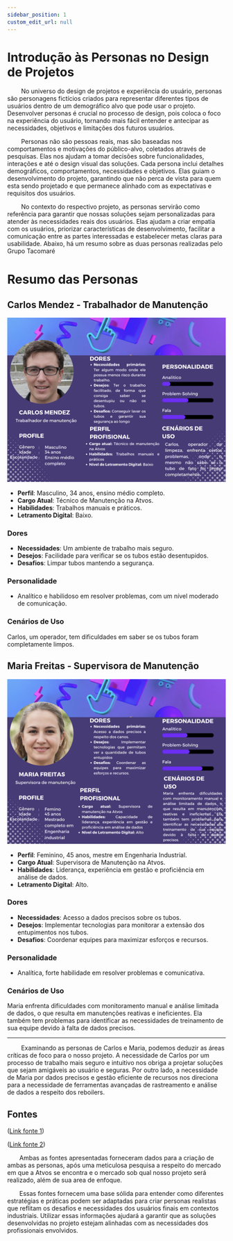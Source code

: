 ```yaml
---
sidebar_position: 1
custom_edit_url: null
---
```


# Introdução às Personas no Design de Projetos

&emsp;&emsp; No universo do design de projetos e experiência do usuário, personas são personagens fictícios criados para representar diferentes tipos de usuários dentro de um demográfico alvo que pode usar o projeto. Desenvolver personas é crucial no processo de design, pois coloca o foco na experiência do usuário, tornando mais fácil entender e antecipar as necessidades, objetivos e limitações dos futuros usuários.

&emsp;&emsp; Personas não são pessoas reais, mas são baseadas nos comportamentos e motivações do público-alvo, coletados através de pesquisas. Elas nos ajudam a tomar decisões sobre funcionalidades, interações e até o design visual das soluções. Cada persona inclui detalhes demográficos, comportamentos, necessidades e objetivos. Elas guiam o desenvolvimento do projeto, garantindo que não perca de vista para quem esta sendo projetado e que permanece alinhado com as expectativas e requisitos dos usuários.

&emsp;&emsp; No contexto do respectivo projeto, as personas servirão como referência para garantir que nossas soluções sejam personalizadas para atender às necessidades reais dos usuários. Elas ajudam a criar empatia com os usuários, priorizar características de desenvolvimento, facilitar a comunicação entre as partes interessadas e estabelecer metas claras para usabilidade. Abaixo, há um resumo sobre as duas personas realizadas pelo Grupo Tacomaré

# Resumo das Personas

## Carlos Mendez - Trabalhador de Manutenção

![Carlos Mendez](../../../static/img/Carlos_persona.png)

- **Perfil**: Masculino, 34 anos, ensino médio completo.
- **Cargo Atual**: Técnico de Manutenção na Atvos.
- **Habilidades**: Trabalhos manuais e práticos.
- **Letramento Digital**: Baixo.

### Dores
- **Necessidades**: Um ambiente de trabalho mais seguro.
- **Desejos**: Facilidade para verificar se os tubos estão desentupidos.
- **Desafios**: Limpar tubos mantendo a segurança.

### Personalidade
- Analítico e habilidoso em resolver problemas, com um nível moderado de comunicação.

### Cenários de Uso
Carlos, um operador, tem dificuldades em saber se os tubos foram completamente limpos.

## Maria Freitas - Supervisora de Manutenção

![Maria Freitas](../../../static/img/Maria_persona.png)

- **Perfil**: Feminino, 45 anos, mestre em Engenharia Industrial.
- **Cargo Atual**: Supervisora de Manutenção na Atvos.
- **Habilidades**: Liderança, experiência em gestão e proficiência em análise de dados.
- **Letramento Digital**: Alto.

### Dores
- **Necessidades**: Acesso a dados precisos sobre os tubos.
- **Desejos**: Implementar tecnologias para monitorar a extensão dos entupimentos nos tubos.
- **Desafios**: Coordenar equipes para maximizar esforços e recursos.

### Personalidade
- Analítica, forte habilidade em resolver problemas e comunicativa.

### Cenários de Uso
Maria enfrenta dificuldades com monitoramento manual e análise limitada de dados, o que resulta em manutenções reativas e ineficientes. Ela também tem problemas para identificar as necessidades de treinamento de sua equipe devido à falta de dados precisos.

---

&emsp;&emsp; Examinando as personas de Carlos e Maria, podemos deduzir as áreas críticas de foco para o nosso projeto. A necessidade de Carlos por um processo de trabalho mais seguro e intuitivo nos obriga a projetar soluções que sejam amigáveis ao usuário e seguras. Por outro lado, a necessidade de Maria por dados precisos e gestão eficiente de recursos nos direciona para a necessidade de ferramentas avançadas de rastreamento e análise de dados a respeito dos reboilers.

## Fontes

([Link fonte 1](https://www.emerald.com/insight/content/doi/10.1108/JQME-10-2021-0127/full/html))

([Link fonte 2](https://www.industrialtrainer.org/maintenance-and-repair-best-practices))

&emsp;&emsp;Ambas as fontes apresentadas forneceram dados para a criação de ambas as personas, após uma meticulosa pesquisa a respeito do mercado em que a Atvos se encontra e o mercado sob qual nosso projeto será realizado, além de sua area de enfoque.

&emsp;&emsp;Essas fontes fornecem uma base sólida para entender como diferentes estratégias e práticas podem ser adaptadas para criar personas realistas que reflitam os desafios e necessidades dos usuários finais em contextos industriais. Utilizar essas informações ajudará a garantir que as soluções desenvolvidas no projeto estejam alinhadas com as necessidades dos profissionais envolvidos.


